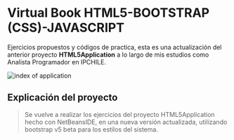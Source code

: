 # Virtual Book HTML5-BOOTSTRAP (CSS)-JAVASCRIPT

Ejercicios propuestos y códigos de practica, esta es una actualización del anterior proyecto **HTML5Application** a lo largo de mis estudios como Analista Programador en IPCHILE.

![index of application](https://user-images.githubusercontent.com/51731637/108807702-d040b800-7583-11eb-87af-4748f93f37bd.PNG)

## Explicación del proyecto
> Se vuelve a realizar los ejercicios del proyecto HTML5Application hecho con NetBeansIDE, en una nueva versión actualizada, utilizando bootstrap v5 beta para los estilos del sistema.